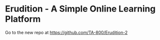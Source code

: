 # Erudition - A Simple Online Learning Platform

Go to the new repo at https://github.com/TA-800/Erudition-2
